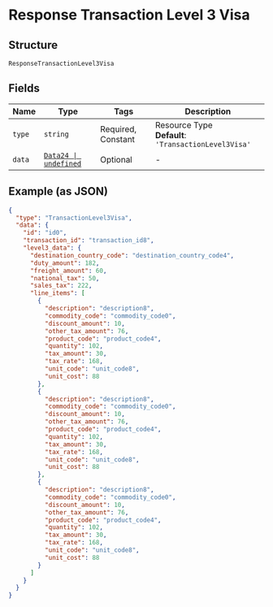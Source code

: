 
# Response Transaction Level 3 Visa

## Structure

`ResponseTransactionLevel3Visa`

## Fields

| Name | Type | Tags | Description |
|  --- | --- | --- | --- |
| `type` | `string` | Required, Constant | Resource Type<br>**Default**: `'TransactionLevel3Visa'` |
| `data` | [`Data24 \| undefined`](../../doc/models/data-24.md) | Optional | - |

## Example (as JSON)

```json
{
  "type": "TransactionLevel3Visa",
  "data": {
    "id": "id0",
    "transaction_id": "transaction_id8",
    "level3_data": {
      "destination_country_code": "destination_country_code4",
      "duty_amount": 182,
      "freight_amount": 60,
      "national_tax": 50,
      "sales_tax": 222,
      "line_items": [
        {
          "description": "description8",
          "commodity_code": "commodity_code0",
          "discount_amount": 10,
          "other_tax_amount": 76,
          "product_code": "product_code4",
          "quantity": 102,
          "tax_amount": 30,
          "tax_rate": 168,
          "unit_code": "unit_code8",
          "unit_cost": 88
        },
        {
          "description": "description8",
          "commodity_code": "commodity_code0",
          "discount_amount": 10,
          "other_tax_amount": 76,
          "product_code": "product_code4",
          "quantity": 102,
          "tax_amount": 30,
          "tax_rate": 168,
          "unit_code": "unit_code8",
          "unit_cost": 88
        },
        {
          "description": "description8",
          "commodity_code": "commodity_code0",
          "discount_amount": 10,
          "other_tax_amount": 76,
          "product_code": "product_code4",
          "quantity": 102,
          "tax_amount": 30,
          "tax_rate": 168,
          "unit_code": "unit_code8",
          "unit_cost": 88
        }
      ]
    }
  }
}
```

